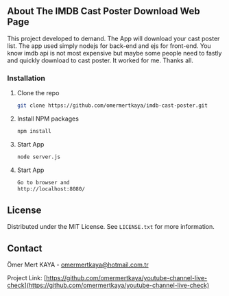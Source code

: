 
## About The IMDB Cast Poster Download Web Page

This project developed to demand. The App will download your cast poster list. The app used simply nodejs for back-end and ejs for front-end. You know imdb api is not most expensive but maybe some people need to fastly and quickly download to cast poster. It worked for me. Thanks all.


### Installation

1. Clone the repo
   ```sh
   git clone https://github.com/omermertkaya/imdb-cast-poster.git
   ```
3. Install NPM packages
   ```sh
   npm install
   ```
4. Start App
   ```sh
   node server.js
   ```
5. Start App
   ```sh
   Go to browser and 
   http://localhost:8080/
   ```



<!-- LICENSE -->
## License

Distributed under the MIT License. See `LICENSE.txt` for more information.


<!-- CONTACT -->
## Contact

Ömer Mert KAYA - omermertkaya@hotmail.com.tr

Project Link: [https://github.com/omermertkaya/youtube-channel-live-check](https://github.com/omermertkaya/youtube-channel-live-check)


